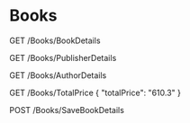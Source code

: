 # Books

GET
/Books/BookDetails

GET
/Books/PublisherDetails

GET
/Books/AuthorDetails

GET
/Books/TotalPrice
{
  "totalPrice": "610.3"
}

POST
/Books/SaveBookDetails

